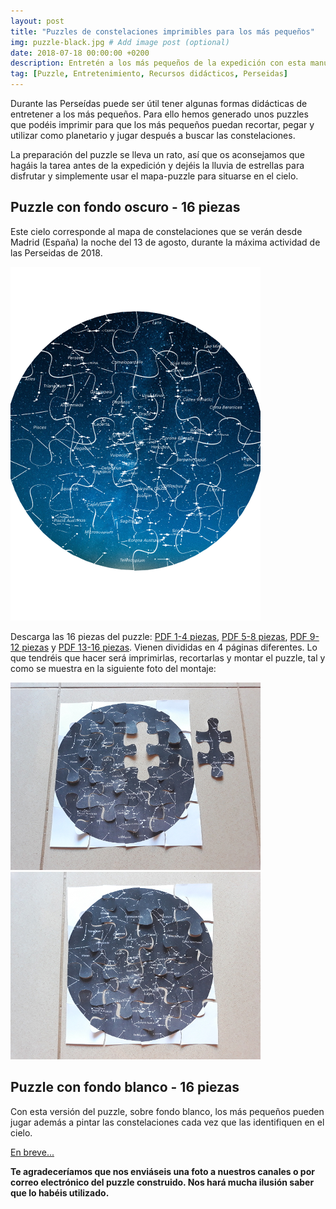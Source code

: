 ```yaml
---
layout: post
title: "Puzzles de constelaciones imprimibles para los más pequeños"
img: puzzle-black.jpg # Add image post (optional)
date: 2018-07-18 00:00:00 +0200
description: Entretén a los más pequeños de la expedición con esta manualidad. Sigue leyendo... # Add post description (optional)
tag: [Puzzle, Entretenimiento, Recursos didácticos, Perseidas]
---
```

Durante las Perseídas puede ser útil tener algunas formas didácticas de entretener a los más pequeños. Para ello hemos generado unos puzzles que podéis imprimir para que los más pequeños puedan recortar, pegar y utilizar como planetario y jugar después a buscar las constelaciones.

La preparación del puzzle se lleva un rato, así que os aconsejamos que hagáis la tarea antes de la expedición y dejéis la lluvia de estrellas para disfrutar y simplemente usar el mapa-puzzle para situarse en el cielo.

## Puzzle con fondo oscuro - 16 piezas

Este cielo corresponde al mapa de constelaciones que se verán desde Madrid (España) la noche del 13 de agosto, durante la máxima actividad de las Perseidas de 2018.

![Imagen del puzzle fondo oscuro](../assets/docs/puzzles/puzzle-fondo-oscuro.png)

Descarga las 16 piezas del puzzle: [PDF 1-4 piezas](../assets/docs/puzzles/puzzle-oscuro-1.pdf), [PDF 5-8 piezas](../assets/docs/puzzles/puzzle-oscuro-2.pdf), [PDF 9-12 piezas](../assets/docs/puzzles/puzzle-oscuro-3.pdf) y [PDF 13-16 piezas](../assets/docs/puzzles/puzzle-oscuro-4.pdf). Vienen divididas en 4 páginas diferentes. Lo que tendréis que hacer será imprimirlas, recortarlas y montar el puzzle, tal y como se muestra en la siguiente foto del montaje:

![Montaje puzzle paso 2](../assets/docs/puzzles/puzzle-montaje-1-thumbnail.jpg)![Montaje puzzle paso 3](../assets/docs/puzzles/puzzle-montaje-2-thumbnail.jpg)

## Puzzle con fondo blanco - 16 piezas

Con esta versión del puzzle, sobre fondo blanco, los más pequeños pueden jugar además a pintar las constelaciones cada vez que las identifiquen en el cielo.

[En breve...]()


**Te agradeceríamos que nos enviáseis una foto a nuestros canales o por correo electrónico del puzzle construido. Nos hará mucha ilusión saber que lo habéis utilizado.**
